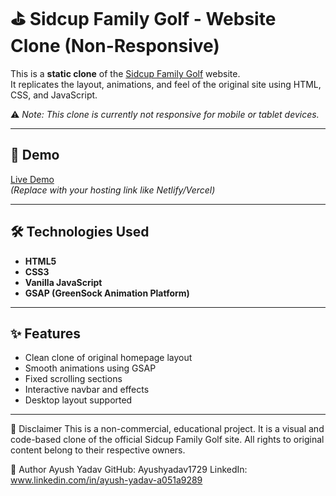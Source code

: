 # ⛳ Sidcup Family Golf - Website Clone (Non-Responsive)

This is a **static clone** of the [Sidcup Family Golf](https://www.sidcupfamilygolf.com/) website.  
It replicates the layout, animations, and feel of the original site using HTML, CSS, and JavaScript.

⚠️ *Note: This clone is currently not responsive for mobile or tablet devices.*

---

## 🚀 Demo

[Live Demo](https://your-live-site-link.com)  
*(Replace with your hosting link like Netlify/Vercel)*

---

## 🛠️ Technologies Used

- **HTML5**
- **CSS3**
- **Vanilla JavaScript**
- **GSAP (GreenSock Animation Platform)**

---

## ✨ Features

- Clean clone of original homepage layout
- Smooth animations using GSAP
- Fixed scrolling sections
- Interactive navbar and effects
- Desktop layout supported

---

🧾 Disclaimer
This is a non-commercial, educational project.
It is a visual and code-based clone of the official Sidcup Family Golf site.
All rights to original content belong to their respective owners.

🙌 Author
Ayush Yadav
GitHub: Ayushyadav1729
LinkedIn: www.linkedin.com/in/ayush-yadav-a051a9289

